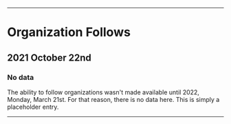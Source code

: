 
***

# Organization Follows

## 2021 October 22nd

### No data

The ability to follow organizations wasn't made available until 2022, Monday, March 21st. For that reason, there is no data here. This is simply a placeholder entry.

***
